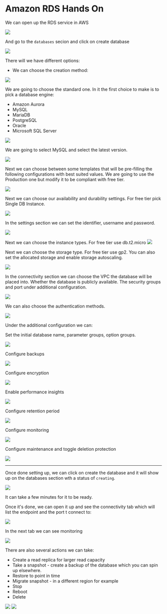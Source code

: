 # Amazon RDS Hands On

We can open up the RDS service in AWS

![](img/2022-02-07-17-40-00.png)

And go to the `databases` secion and click on create database

![](img/2022-02-07-17-40-31.png)

There will we have different options:

- We can choose the creation method:

![](img/2022-02-07-17-44-40.png)

We are going to choose the standard one. In it the first choice to make is to pick a database engine:

- Amazon Aurora
- MySQL
- MariaDB
- PostgreSQL
- Oracle
- Microsoft SQL Server

![](img/2022-02-07-17-45-53.png)

We are going to select MySQL and select the latest version.

![](img/2022-02-07-17-46-59.png)

Next we can choose between some templates that will be pre-filling the following configurations with best suited values. We are going to use the Production one but modify it to be compliant with free tier.

![](img/2022-02-07-17-48-13.png)

Next we can choose our availability and durability settings. For free tier pick Single DB Instance.

![](img/2022-02-07-17-49-51.png)

In the settings section we can set the identifier, username and password.

![](img/2022-02-07-17-50-05.png)

Next we can choose the instance types. For free tier use db.t2.micro
![](img/2022-02-07-17-50-19.png)

Next we can choose the storage type. For free tier use gp2. You can also set the allocated storage and enable storage autoscaling.

![](img/2022-02-07-17-50-29.png)

In the connectivity section we can choose the VPC the database will be placed into. Whether the database is publicly available. The security groups and port under additional configuration.

![](img/2022-02-07-17-50-54.png)


We can also choose the authentication methods.

![](img/2022-02-07-17-51-16.png)

Under the additional configuration we can:

Set the initial database name, parameter groups, option groups.

![](img/2022-02-07-18-01-22.png)

Configure backups

![](img/2022-02-07-18-01-46.png)

Configure encryption

![](img/2022-02-07-18-02-25.png)

Enable performance insights

![](img/2022-02-07-18-02-56.png)

Configure retention period

![](img/2022-02-07-18-03-21.png)

Configure monitoring

![](img/2022-02-07-18-03-45.png)


Configure maintenance and toggle deletion protection

![](img/2022-02-07-18-04-13.png)

---

Once done setting up, we can click on create the database and it will show up on the databases section wth a status of `creating`.

![](2022-02-07-18-08-19.png)

It can take a few minutes for it to be ready.

Once it's done, we can open it up and see the connectivity tab which will list the endpoint and the port t connect to:

![](img/2022-02-07-18-13-29.png)

In the next tab we can see monitoring

![](2022-02-07-18-14-17.png)

There are also several actions we can take:

- Create a read replica for larger read capacity
- Take a snapshot - create a backup of the database which you can spin up elsewhere.
- Restore to point in time
- Migrate snapshot - in a different region for example
- Stop
- Reboot
- Delete

![](img/2022-02-07-18-15-14.png)
![](img/2022-02-07-18-17-12.png)